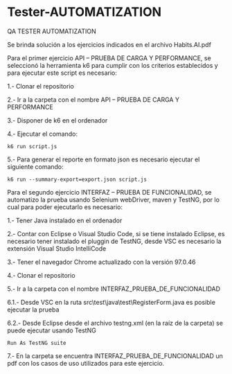 # Tester-AUTOMATIZATION
QA TESTER AUTOMATIZATION

Se brinda solución a los ejercicios indicados en el archivo Habits.AI.pdf

Para el primer ejercicio API – PRUEBA DE CARGA Y PERFORMANCE, se seleccionó la herramienta k6 para cumplir con los criterios establecidos y para ejecutar este script es necesario:

1.- Clonar el repositorio

2.- Ir a la carpeta con el nombre API – PRUEBA DE CARGA Y PERFORMANCE

3.- Disponer de k6 en el ordenador

4.- Ejecutar el comando:

	k6 run script.js

5.- Para generar el reporte en formato json es necesario ejecutar el siguiente comando:

	k6 run --summary-export=export.json script.js

Para el segundo ejercicio INTERFAZ – PRUEBA DE FUNCIONALIDAD, se automatizo la prueba usando Selenium webDriver, maven y TestNG, por lo cual para poder ejecutarlo es necesario:

1.- Tener Java instalado en el ordenador

2.- Contar con Eclipse o Visual Studio Code, si se tiene instalado Eclipse, es necesario tener instalado el pluggin de TestNG, desde VSC es necesario la extensión Visual Studio IntelliCode

3.- Tener el navegador Chrome actualizado con la versión 97.0.46

4.- Clonar el repositorio

5.- Ir a la carpeta con el nombre INTERFAZ_PRUEBA_DE_FUNCIONALIDAD

6.1.- Desde VSC en la ruta src\test\java\test\RegisterForm.java es posible ejecutar la prueba

6.2.- Desde Eclipse desde el archivo testng.xml (en la raíz de la carpeta) se puede ejecutar usando TestNG

	Run As TestNG suite

7.- En la carpeta se encuentra INTERFAZ_PRUEBA_DE_FUNCIONALIDAD un pdf con los casos de uso utilizados para este ejercicio.  
